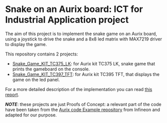 # Snake on an Aurix board: ICT for Industrial Application project
The aim of this project is to implement the snake game on an Aurix board, using a joystick to drive the snake and a 8x8 led matrix with MAX7219 driver to display the game.

This repository contains 2 projects:
- [Snake_Game_KIT_TC375_LK](./Snake_Game_KIT_TC375_LK): for Aurix kit TC375 LK, snake game that prints the gameboard on the console.
- [Snake_Game_KIT_TC397_TFT](./Snake_Game_KIT_TC397_TFT): for Aurix kit TC395 TFT, that displays the game on the led panel.

For a more detailed description of the implementation you can read [this report](./report/report.pdf).

***NOTE***: these projects are just Proofs of Concept: a relevant part of the code have been taken from the [Aurix code Example repository](https://github.com/Infineon/AURIX_code_examples/tree/master/code_examples) from Infineon and adapted for our purpose. 

